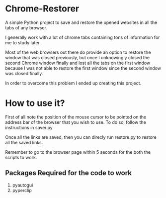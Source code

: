 # Chrome-Restorer
A simple Python project to save and restore the opened websites in all the tabs of any browser.

I generally work with a lot of chrome tabs containing tons of information for me to study later.

Most of the web browsers out there do provide an option to restore the window that was closed previously, but once I unknowingly closed the second Chrome window finally and lost all the tabs on the first window because I was not able to restore the first window since the second window was closed finally.

In order to overcome this problem I ended up creating this project.

# How to use it?

First of all note the position of the mouse cursor to be pointed on the address bar of the browser that you wish to use.
To do so, follow the instructions in saver.py

Once all the links are saved, then you can direcly run restore.py to restore all the saved links.

Remember to go to the browser page within 5 seconds for the both the scripts to work.

## Packages Required for the code to work
1. pyautogui
2. pyperclip
